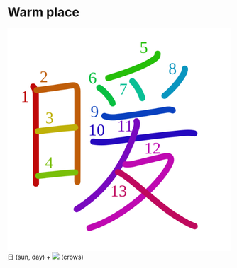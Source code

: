 # Warm place
![6696](Kanji/kanji-colorize/6696.svg)
[日](Kanji/kanji-dict/日.md) (sun, day) + ![](http://www.kanjidamage.com/assets/radsmall/crows-914bb01371c3d5246b149676ce5575f17434d5d47ff8fa11dd6d440ccf5676a6.jpg) (crows)
